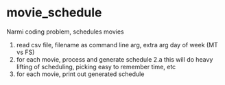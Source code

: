 # movie_schedule
Narmi coding problem, schedules movies

1. read csv file, filename as command line arg, extra arg day of week (MT vs FS)
2. for each movie, process and generate schedule
    2.a this will do heavy lifting of scheduling, picking easy to remember time, etc
3. for each movie, print out generated schedule
